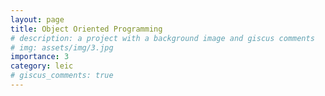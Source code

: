 ```yaml
---
layout: page
title: Object Oriented Programming
# description: a project with a background image and giscus comments
# img: assets/img/3.jpg
importance: 3
category: leic
# giscus_comments: true
---
```



<!-- <a href="https://www.isel.pt/en/leic/cloud-computing">Cloud Computing course description</a> -->